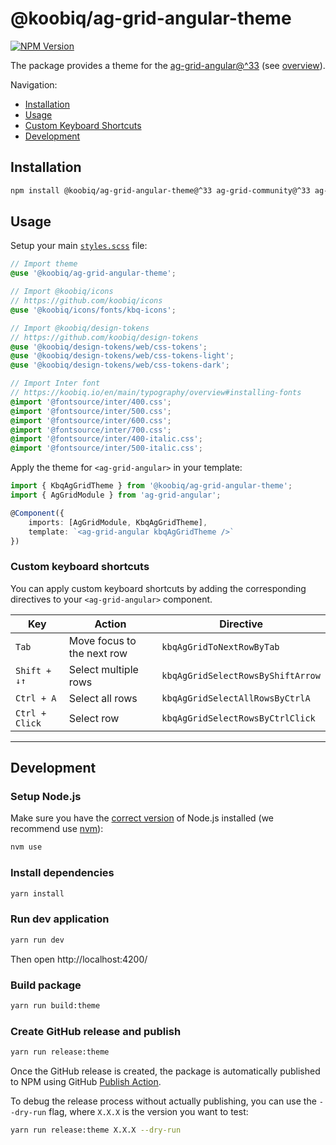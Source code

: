 # @koobiq/ag-grid-angular-theme

[![NPM Version](https://img.shields.io/npm/v/%40koobiq%2Fag-grid-angular-theme?label=%40koobiq%2Fag-grid-angular-theme&link=https%3A%2F%2Fwww.npmjs.com%2Fpackage%2F%40koobiq%2Fag-grid-angular-theme)](https://www.npmjs.com/package/@koobiq/ag-grid-angular-theme)

The package provides a theme for the [ag-grid-angular@^33](https://www.ag-grid.com/archive/33.3.2/angular-data-grid/) (see [overview](https://data-grid-next.web.app/)).

Navigation:

- [Installation](#installation)
- [Usage](#usage)
- [Custom Keyboard Shortcuts](#custom-keyboard-shortcuts)
- [Development](#development)

## Installation

```bash
npm install @koobiq/ag-grid-angular-theme@^33 ag-grid-community@^33 ag-grid-angular@^33
```

## Usage

Setup your main [`styles.scss`](/dev/ag-grid-angular/src/styles.scss) file:

```scss
// Import theme
@use '@koobiq/ag-grid-angular-theme';

// Import @koobiq/icons
// https://github.com/koobiq/icons
@use '@koobiq/icons/fonts/kbq-icons';

// Import @koobiq/design-tokens
// https://github.com/koobiq/design-tokens
@use '@koobiq/design-tokens/web/css-tokens';
@use '@koobiq/design-tokens/web/css-tokens-light';
@use '@koobiq/design-tokens/web/css-tokens-dark';

// Import Inter font
// https://koobiq.io/en/main/typography/overview#installing-fonts
@import '@fontsource/inter/400.css';
@import '@fontsource/inter/500.css';
@import '@fontsource/inter/600.css';
@import '@fontsource/inter/700.css';
@import '@fontsource/inter/400-italic.css';
@import '@fontsource/inter/500-italic.css';
```

Apply the theme for `<ag-grid-angular>` in your template:

```ts
import { KbqAgGridTheme } from '@koobiq/ag-grid-angular-theme';
import { AgGridModule } from 'ag-grid-angular';

@Component({
    imports: [AgGridModule, KbqAgGridTheme],
    template: `<ag-grid-angular kbqAgGridTheme />`
})
```

### Custom keyboard shortcuts

You can apply custom keyboard shortcuts by adding the corresponding directives to your `<ag-grid-angular>` component.

| Key            | Action                     | Directive                         |
| -------------- | -------------------------- | --------------------------------- |
| `Tab`          | Move focus to the next row | `kbqAgGridToNextRowByTab`         |
| `Shift + ↓↑`   | Select multiple rows       | `kbqAgGridSelectRowsByShiftArrow` |
| `Ctrl + A`     | Select all rows            | `kbqAgGridSelectAllRowsByCtrlA`   |
| `Ctrl + Click` | Select row                 | `kbqAgGridSelectRowsByCtrlClick`  |

---

## Development

### Setup Node.js

Make sure you have the [correct version](.nvmrc) of Node.js installed (we recommend use [nvm](https://github.com/nvm-sh/nvm)):

```bash
nvm use
```

### Install dependencies

```bash
yarn install
```

### Run dev application

```bash
yarn run dev
```

Then open http://localhost:4200/

### Build package

```bash
yarn run build:theme
```

### Create GitHub release and publish

```bash
yarn run release:theme
```

Once the GitHub release is created, the package is automatically published to NPM using GitHub [Publish Action](.github/workflows/publish.yml).

To debug the release process without actually publishing, you can use the `--dry-run` flag, where `X.X.X` is the version you want to test:

```bash
yarn run release:theme X.X.X --dry-run
```
